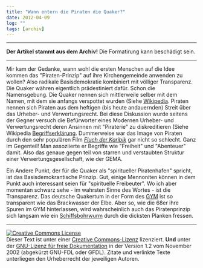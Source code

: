 ```yaml
---
title: "Wann entern die Piraten die Quaker?"
date: 2012-04-09
log: ""
tags: [archiv]
---
```

<hr><b>Der Artikel stammt aus dem Archiv!</b> Die Formatirung kann beschädigt sein.<hr>
Mir kam der Gedanke, wann wohl die ersten Menschen auf die Idee kommen das "Piraten-Prinzip" auf ihre Kirchengemeinde anwenden zu wollen? Also radikale Basisdemokratie kombiniert mit völliger Transparenz. Die Quaker währen eigentlich prädestiniert dafür. Schon die Namensgebung. Die Quaker nennen sich mittlerweile selber mit dem Namen, mit dem sie anfangs verspottet wurden (Siehe <a href="http://de.wikipedia.org/wiki/Qu%C3%A4kertum">Wikipedia</a>. Piraten nennen sich Piraten aus dem heftigen (bis heute andauernden) Streit über das Urheber- und Verwertungsrecht. Bei diese Diskussion wurde seitens der Gegner versuch die Befürworter eines Modernen Urheber- und Verwertungsrecht deren Ansinnen mit "Piraterie" zu diskreditieren (Siehe Wikipedia <a href="http://de.wikipedia.org/wiki/Piraterie_%28Begriffskl%C3%A4rung%29">Begriffserklärung</a>. Dummerweise war das Image von Piraten durch den sehr populären Film <a href="http://de.wikipedia.org/wiki/Fluch_der_Karibik"><i>Fluch der Karibik</i></a> gar nicht so schlecht. Ganz im Gegenteil! Man assoziierte er Begriffe wie "Freiheit" und "Abenteuer" damit. Also das genaue gegen teil von starren und verstaubten Struktur einer Verwertungsgesellschaft, wie der GEMA.

Ein Andere Punkt, der für die Quaker als "spiritueller Piratenhafen" spricht, ist das Basisdemokrantische Prinzip. Gut, einige Mennoniten können in dem Punkt auch interessant seien für "spirituelle Freibeuter". Wo ich aber momentan schwarz sehe - im wahrsten Sinne des Wortes - ist die Transparenz. Das deutsche Quakertum in der Form des <a href="http://de.wikipedia.org/wiki/Deutsche_Jahresversammlung">GYM</a> ist so transparent wie das Brackwasser der Elbe. Aber so, wie die 68er ihre Spuren im GYM hinterlassen, wird wahrscheinlich auch das Piratenprinzip sich langsam wie ein <a href="http://de.wikipedia.org/wiki/Schiffsbohrwurm">Schiffsbohrwurm</a> durch die dicksten Planken fressen. 


<hr />
<a rel="license" href="http://creativecommons.org/licenses/by-sa/3.0/de/"><img alt="Creative Commons License" style="border-width: 0pt;" src="http://i.creativecommons.org/l/by-sa/3.0/de/88x31.png" /></a><br />
Dieser <span xmlns:dc="http://purl.org/dc/elements/1.1/" href="http://purl.org/dc/dcmitype/Text" rel="dc:type">Text</span> ist unter einer <a rel="license" href="http://creativecommons.org/licenses/by-sa/3.0/de/">Creative Commons-Lizenz</a> lizenziert. <b>Und</b> unter der <a href="http://de.wikipedia.org/wiki/GFDL">GNU-Lizenz f&uuml;r freie Dokumentation</a> in der Version 1.2 vom November 2002 (abgek&uuml;rzt GNU-FDL oder GFDL). Zitate und verlinkte Texte unterliegen den Urheberrecht der jeweiligen Autoren.
